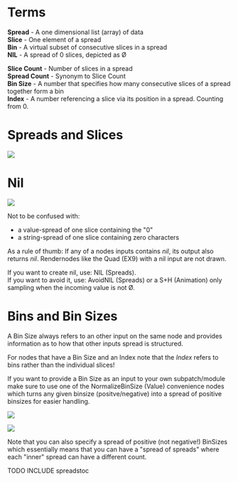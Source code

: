 # Terms

**Spread** -  A one dimensional list (array) of data  
**Slice** -  One element of a spread  
**Bin** -  A virtual subset of consecutive slices in a spread  
**NIL** -  A spread of 0 slices, depicted as Ø  

**Slice Count** -  Number of slices in a spread  
**Spread Count** -  Synonym to Slice Count  
**Bin Size** -  A number that specifies how many consecutive slices of a spread together form a bin  
**Index** -  A number referencing a slice via its position in a spread. Counting from 0.  


# Spreads and Slices

![](~/img/Modulo.png "")   

# Nil

![](~/img/NIL.png "")   


Not to be confused with:  
* a value-spread of one slice containing the "0"  
* a string-spread of one slice containing zero characters  

As a rule of thumb: If any of a nodes inputs contains *nil*, its output also returns *nil*. Rendernodes like the <span class="node">Quad (EX9)</span> with a nil input are not drawn.  


If you want to create nil, use: <span class="node">NIL (Spreads)</span>.  
If you want to avoid it, use: <span class="node">AvoidNIL (Spreads)</span> or a <span class="node">S+H (Animation)</span> only sampling when the incoming value is not Ø.  




# Bins and Bin Sizes

A <span class="pin">Bin Size</span> always refers to an other input on the same node and provides information as to how that other inputs spread is structured.  

For nodes that have a <span class="pin">Bin Size</span> and an <span class="pin">Index</span> note that the *Index* refers to bins rather than the individual slices!  


If you want to provide a <span class="pin">Bin Size</span> as an input to your own subpatch/module make sure to use one of the <span class="node">NormalizeBinSize (Value)</span> convenience nodes which turns any given binsize (positve/negative) into a spread of positive binsizes for easier handling.  


![](~/img/BinSize.png "")   

![](~/img/BinSizeModulo.png "")   



Note that you can also specify a spread of positive (not negative!) BinSizes which essentially means that you can have a "spread of spreads" where each "inner" spread can have a different count.  




<span class="include">TODO INCLUDE spreadstoc</span>